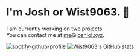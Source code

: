 # I'm Josh or Wist9063. 👋

I am currently working on two projects.<br>
You can contact me at me@joshlol.xyz.

[![spotify-github-profile](https://spotify-github-profile.vercel.app/api/view?uid=spy123456789&cover_image=true&theme=novatorem)](https://spotify-github-profile.vercel.app/api/view?uid=spy123456789&redirect=true) [![Wist9063's GitHub stats](https://github-readme-stats.vercel.app/api?username=Wist9063)](https://github.com/anuraghazra/github-readme-stats)


